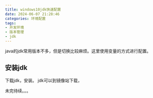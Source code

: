 ```yaml
---
title: windows10jdk快速配置
date: 2024-06-07 21:28:46
categories: 环境配置
tags:
- 开发环境
- 版本管理
- jdk
---
```

java的jdk常用版本不多，但是切换比较麻烦。这里使用变量的方式进行配置。
<!-- more -->
## 安装jdk
下载jdk，安装。
jdk可以到镜像站下载，

未完待续。。。
